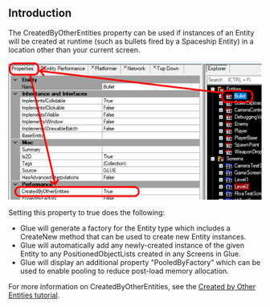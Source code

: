 ## Introduction

The CreatedByOtherEntities property can be used if instances of an Entity will be created at runtime (such as bullets fired by a Spaceship Entity) in a location other than your current screen.

![](/media/2019-07-img_5d38c53bac271.png)

Setting this property to true does the following:

-   Glue will generate a factory for the Entity type which includes a CreateNew method that can be used to create new Entity instances.
-   Glue will automatically add any newly-created instance of the given Entity to any PositionedObjectLists created in any Screens in Glue.
-   Glue will display an additional property "PooledByFactory" which can be used to enable pooling to reduce post-load memory allocation.

For more information on CreatedByOtherEntities, see the [Created by Other Entities tutorial](/documentation/tools/glue-reference/entities/glue-tutorials-created-by-other-entities.md "Glue:Tutorials:Entities Created by Other Entities").
